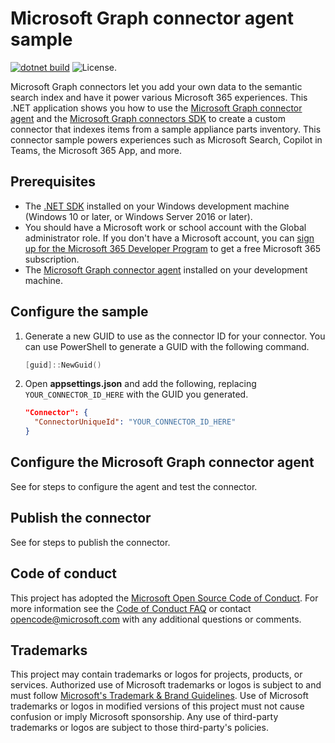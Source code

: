 # Microsoft Graph connector agent sample

[![dotnet build](https://github.com/microsoftgraph/msgraph-connector-agent-sample/actions/workflows/dotnet.yml/badge.svg)](https://github.com/microsoftgraph/msgraph-connector-agent-sample/actions/workflows/dotnet.yml) ![License.](https://img.shields.io/badge/license-MIT-green.svg)

Microsoft Graph connectors let you add your own data to the semantic search index and have it power various Microsoft 365 experiences. This .NET application shows you how to use the [Microsoft Graph connector agent](https://learn.microsoft.com/microsoftsearch/graph-connector-agent) and the [Microsoft Graph connectors SDK](https://learn.microsoft.com/graph/custom-connector-sdk-overview) to create a custom connector that indexes items from a sample appliance parts inventory. This connector sample powers experiences such as Microsoft Search, Copilot in Teams, the Microsoft 365 App, and more.

## Prerequisites

- The [.NET SDK](https://dotnet.microsoft.com/download) installed on your Windows development machine (Windows 10 or later, or Windows Server 2016 or later).
- You should have a Microsoft work or school account with the Global administrator role. If you don't have a Microsoft account, you can [sign up for the Microsoft 365 Developer Program](https://developer.microsoft.com/microsoft-365/dev-program) to get a free Microsoft 365 subscription.
- The [Microsoft Graph connector agent](https://learn.microsoft.com/microsoftsearch/graph-connector-agent) installed on your development machine.

## Configure the sample

1. Generate a new GUID to use as the connector ID for your connector. You can use PowerShell to generate a GUID with the following command.

    ```powershell
    [guid]::NewGuid()
    ```

1. Open **appsettings.json** and add the following, replacing `YOUR_CONNECTOR_ID_HERE` with the GUID you generated.

    ```json
    "Connector": {
      "ConnectorUniqueId": "YOUR_CONNECTOR_ID_HERE"
    }
    ```

## Configure the Microsoft Graph connector agent

See []() for steps to configure the agent and test the connector.

## Publish the connector

See []() for steps to publish the connector.

## Code of conduct

This project has adopted the [Microsoft Open Source Code of Conduct](https://opensource.microsoft.com/codeofconduct/). For more information see the [Code of Conduct FAQ](https://opensource.microsoft.com/codeofconduct/faq/) or contact [opencode@microsoft.com](mailto:opencode@microsoft.com) with any additional questions or comments.

## Trademarks

This project may contain trademarks or logos for projects, products, or services. Authorized use of Microsoft trademarks or logos is subject to and must follow [Microsoft's Trademark & Brand Guidelines](https://www.microsoft.com/legal/intellectualproperty/trademarks/usage/general). Use of Microsoft trademarks or logos in modified versions of this project must not cause confusion or imply Microsoft sponsorship. Any use of third-party trademarks or logos are subject to those third-party's policies.
